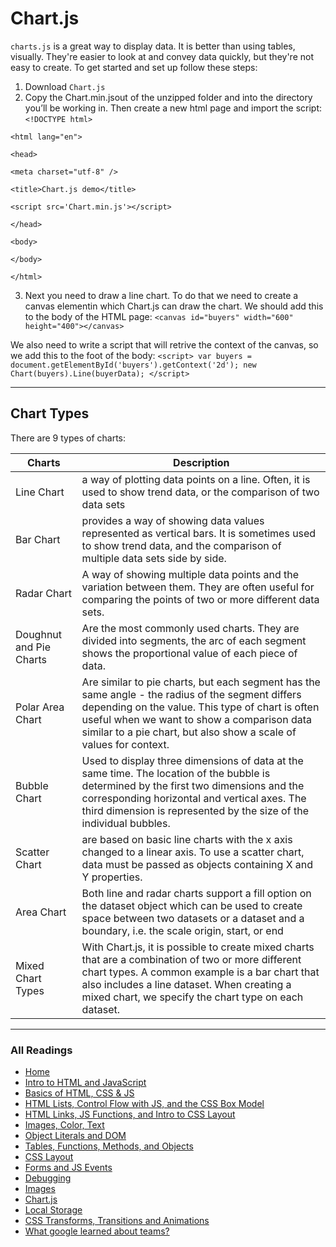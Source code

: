 # Chart.js

`charts.js` is a great way to display data. It is better than using tables, visually. They're easier to look at and convey data quickly, but they're not easy to create. To get started and set up follow these steps:

1. Download `Chart.js`
2. Copy the Chart.min.jsout of the unzipped folder and into the directory you’ll be working in. Then create a new html page and import the script:
`<!DOCTYPE html>`

`<html lang="en">`

  `<head>`

  `<meta charset="utf-8" />`

  `<title>Chart.js demo</title>`

  `<script src='Chart.min.js'></script>`

  `</head>`

   `<body>`

  `</body>`

`</html>`

3. Next you need to draw a line chart. To do that we need to create a canvas elementin which Chart.js can draw the chart. We should add this to the body of the HTML page: `<canvas id="buyers" width="600" height="400"></canvas>`

We also need to write a script that will retrive the context of the canvas, so we add this to the foot of the body: `<script>
    var buyers = document.getElementById('buyers').getContext('2d');
    new Chart(buyers).Line(buyerData);
</script>`

***

## Chart Types

There are 9 types of charts:

| Charts            |Description|
| ---------         | ------------          |
| Line Chart  | a way of plotting data points on a line. Often, it is used to show trend data, or the comparison of two data sets |
| Bar Chart | provides a way of showing data values represented as vertical bars. It is sometimes used to show trend data, and the comparison of multiple data sets side by side.             |
| Radar Chart   | A way of showing multiple data points and the variation between them. They are often useful for comparing the points of two or more different data sets.          |
| Doughnut and Pie Charts  |  Are the most commonly used charts. They are divided into segments, the arc of each segment shows the proportional value of each piece of data.      |
| Polar Area Chart  | Are similar to pie charts, but each segment has the same angle - the radius of the segment differs depending on the value. This type of chart is often useful when we want to show a comparison data similar to a pie chart, but also show a scale of values for context.     |
| Bubble Chart     | Used to display three dimensions of data at the same time. The location of the bubble is determined by the first two dimensions and the corresponding horizontal and vertical axes. The third dimension is represented by the size of the individual bubbles.  |
| Scatter Chart   | are based on basic line charts with the x axis changed to a linear axis. To use a scatter chart, data must be passed as objects containing X and Y properties.  |
| Area Chart  | Both line and radar charts support a fill option on the dataset object which can be used to create space between two datasets or a dataset and a boundary, i.e. the scale origin, start, or end  |
| Mixed Chart Types  | With Chart.js, it is possible to create mixed charts that are a combination of two or more different chart types. A common example is a bar chart that also includes a line dataset. When creating a mixed chart, we specify the chart type on each dataset.  |

***

### All Readings

* [Home](README.md)
* [Intro to HTML and JavaScript](class-01.md)
* [Basics of HTML, CSS & JS](class-02.md)
* [HTML Lists, Control Flow with JS, and the CSS Box Model](class-03.md)
* [HTML Links, JS Functions, and Intro to CSS Layout](class-04.md)
* [Images, Color, Text](class-05.md)
* [Object Literals and DOM](class-06.md)
* [Tables, Functions, Methods, and Objects](class-07.md)
* [CSS Layout](class-08.md)
* [Forms and JS Events](class-09.md)
* [Debugging](class-10.md)
* [Images](class-11.md)
* [Chart.js](class-12.md)
* [Local Storage](class-13.md)
* [CSS Transforms, Transitions and Animations](class-14a.md)
* [What google learned about teams?](class-14b.md)
